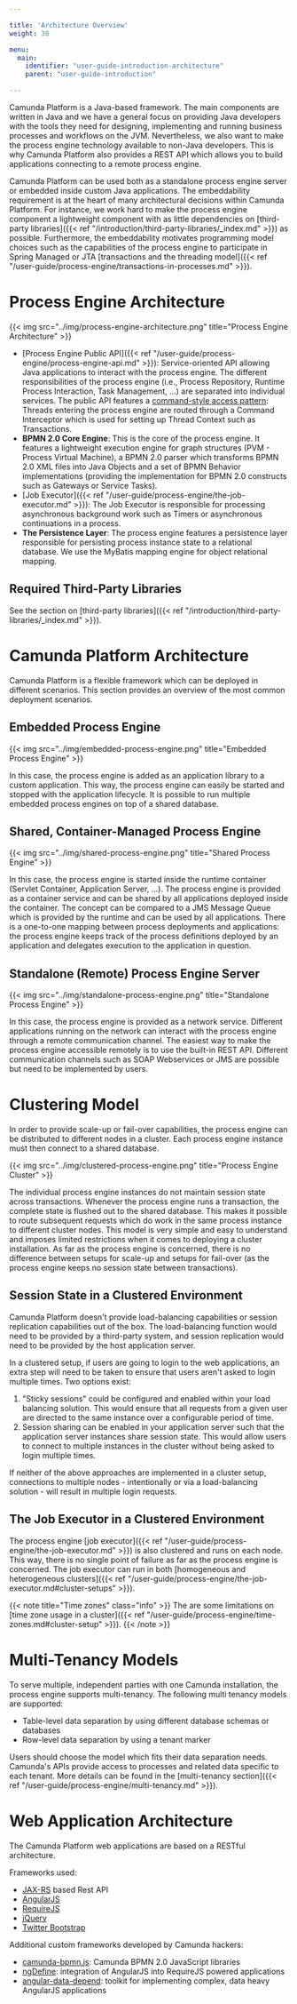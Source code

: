 ```yaml
---

title: 'Architecture Overview'
weight: 30

menu:
  main:
    identifier: "user-guide-introduction-architecture"
    parent: "user-guide-introduction"

---
```



Camunda Platform is a Java-based framework. The main components are written in Java and we have a general focus on providing Java developers with the tools they need for designing, implementing and running business processes and workflows on the JVM. Nevertheless, we also want to make the process engine technology available to non-Java developers. This is why Camunda Platform also provides a REST API which allows you to build applications connecting to a remote process engine.

Camunda Platform can be used both as a standalone process engine server or embedded inside custom Java applications. The embeddability requirement is at the heart of many architectural decisions within Camunda Platform. For instance, we work hard to make the process engine component a lightweight component with as little dependencies on [third-party libraries]({{< ref "/introduction/third-party-libraries/_index.md" >}}) as possible. Furthermore, the embeddability motivates programming model choices such as the capabilities of the process engine to participate in Spring Managed or JTA [transactions and the threading model]({{< ref "/user-guide/process-engine/transactions-in-processes.md" >}}).


# Process Engine Architecture

{{< img src="../img/process-engine-architecture.png" title="Process Engine Architecture" >}}

* [Process Engine Public API]({{< ref "/user-guide/process-engine/process-engine-api.md" >}}): Service-oriented API allowing Java applications to interact with the process engine. The different responsibilities of the process engine (i.e., Process Repository, Runtime Process Interaction, Task Management, ...) are separated into individual services. The public API features a [command-style access pattern](http://en.wikipedia.org/wiki/Command_pattern): Threads entering the process engine are routed through a Command Interceptor which is used for setting up Thread Context such as Transactions.
* **BPMN 2.0 Core Engine**: This is the core of the process engine. It features a lightweight execution engine for graph structures (PVM - Process Virtual Machine), a BPMN 2.0 parser which transforms BPMN 2.0 XML files into Java Objects and a set of BPMN Behavior implementations (providing the implementation for BPMN 2.0 constructs such as Gateways or Service Tasks).
* [Job Executor]({{< ref "/user-guide/process-engine/the-job-executor.md" >}}): The Job Executor is responsible for processing asynchronous background work such as Timers or asynchronous continuations in a process.
* **The Persistence Layer**: The process engine features a persistence layer responsible for persisting process instance state to a relational database. We use the MyBatis mapping engine for object relational mapping.


## Required Third-Party Libraries

See the section on [third-party libraries]({{< ref "/introduction/third-party-libraries/_index.md" >}}).


# Camunda Platform Architecture

Camunda Platform is a flexible framework which can be deployed in different scenarios. This section provides an overview of the most common deployment scenarios.


## Embedded Process Engine

{{< img src="../img/embedded-process-engine.png" title="Embedded Process Engine" >}}

In this case, the process engine is added as an application library to a custom application. This way, the process engine can easily be started and stopped with the application lifecycle. It is possible to run multiple embedded process engines on top of a shared database.


## Shared, Container-Managed Process Engine

{{< img src="../img/shared-process-engine.png" title="Shared Process Engine" >}}

In this case, the process engine is started inside the runtime container (Servlet Container, Application Server, ...). The process engine is provided as a container service and can be shared by all applications deployed inside the container. The concept can be compared to a JMS Message Queue which is provided by the runtime and can be used by all applications. There is a one-to-one mapping between process deployments and applications: the process engine keeps track of the process definitions deployed by an application and delegates execution to the application in question.


## Standalone (Remote) Process Engine Server

{{< img src="../img/standalone-process-engine.png" title="Standalone Process Engine" >}}

In this case, the process engine is provided as a network service. Different applications running on the network can interact with the process engine through a remote communication channel. The easiest way to make the process engine accessible remotely is to use the built-in REST API. Different communication channels such as SOAP Webservices or JMS are possible but need to be implemented by users.


# Clustering Model

In order to provide scale-up or fail-over capabilities, the process engine can be distributed to different nodes in a cluster. Each process engine instance must then connect to a shared database.

{{< img src="../img/clustered-process-engine.png" title="Process Engine Cluster" >}}

The individual process engine instances do not maintain session state across transactions. Whenever the process engine runs a transaction, the complete state is flushed out to the shared database. This makes it possible to route subsequent requests which do work in the same process instance to different cluster nodes. This model is very simple and easy to understand and imposes limited restrictions when it comes to deploying a cluster installation. As far as the process engine is concerned, there is no difference between setups for scale-up and setups for fail-over (as the process engine keeps no session state between transactions).

## Session State in a Clustered Environment

Camunda Platform doesn't provide load-balancing capabilities or session replication capabilities out of the box. The load-balancing function would need to be provided by a third-party system, and session replication would need to be provided by the host application server.

In a clustered setup, if users are going to login to the web applications, an extra step will need to be taken to ensure that users aren't asked to login multiple times. Two options exist:

1. "Sticky sessions" could be configured and enabled within your load balancing solution. This would ensure that all requests from a given user are directed to the same instance over a configurable period of time.
2. Session sharing can be enabled in your application server such that the application server instances share session state. This would allow users to connect to multiple instances in the cluster without being asked to login multiple times.

If neither of the above approaches are implemented in a cluster setup, connections to multiple nodes - intentionally or via a load-balancing solution - will result in multiple login requests.

## The Job Executor in a Clustered Environment

The process engine [job executor]({{< ref "/user-guide/process-engine/the-job-executor.md" >}}) is also clustered and runs on each node. This way, there is no single point of failure as far as the process engine is concerned. The job executor can run in both [homogeneous and heterogeneous clusters]({{< ref "/user-guide/process-engine/the-job-executor.md#cluster-setups" >}}).

{{< note title="Time zones" class="info" >}}
The are some limitations on [time zone usage in a cluster]({{< ref "/user-guide/process-engine/time-zones.md#cluster-setup" >}}).
{{< /note >}}


# Multi-Tenancy Models

To serve multiple, independent parties with one Camunda installation, the process engine supports
multi-tenancy. The following multi tenancy models are supported:

* Table-level data separation by using different database schemas or databases
* Row-level data separation by using a tenant marker

Users should choose the model which fits their data separation needs. Camunda's APIs provide access
to processes and related data specific to each tenant.
More details can be found in the [multi-tenancy section]({{< ref "/user-guide/process-engine/multi-tenancy.md" >}}).


# Web Application Architecture

The Camunda Platform web applications are based on a RESTful architecture.

Frameworks used:

* [JAX-RS](https://jax-rs-spec.java.net) based Rest API
* [AngularJS](http://angularjs.org)
* [RequireJS](http://requirejs.org)
* [jQuery](http://jquery.com)
* [Twitter Bootstrap](http://getbootstrap.com)

Additional custom frameworks developed by Camunda hackers:

* [camunda-bpmn.js](https://github.com/camunda/camunda-bpmn.js): Camunda BPMN 2.0 JavaScript libraries
* [ngDefine](https://github.com/Nikku/requirejs-angular-define): integration of AngularJS into RequireJS powered applications
* [angular-data-depend](https://github.com/Nikku/angular-data-depend): toolkit for implementing complex, data heavy AngularJS applications
